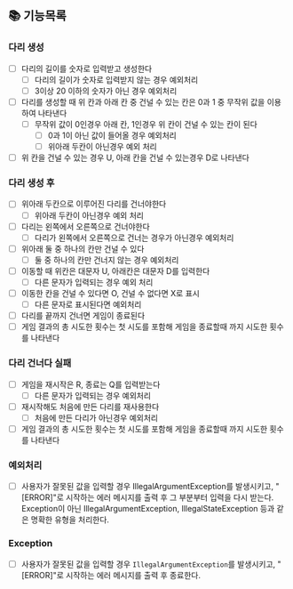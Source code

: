 ## 📚 기능목록

### 다리 생성
- [ ] 다리의 길이를 숫자로 입력받고 생성한다
  - [ ] 다리의 길이가 숫자로 입력받지 않는 경우 예외처리
  - [ ] 3이상 20 이하의 숫자가 아닌 경우 예외처리
- [ ] 다리를 생성할 때 위 칸과 아래 칸 중 건널 수 있는 칸은 0과 1 중 무작위 값을 이용하여 나타낸다
  - [ ] 무작위 값이 0인경우 아래 칸, 1인경우 위 칸이 건널 수 있는 칸이 된다
    - [ ] 0과 1이 아닌 값이 들어올 경우 예외처리
    - [ ] 위아래 두칸이 아닌경우 예외 처리
- [ ] 위 칸을 건널 수 있는 경우 U, 아래 칸을 건널 수 있는경우 D로 나타낸다

### 다리 생성 후
- [ ] 위아래 두칸으로 이루어진 다리를 건너야한다
  - [ ] 위아래 두칸이 아닌경우 예외 처리
- [ ] 다리는 왼쪽에서 오른쪽으로 건너야한다
  - [ ] 다리가 왼쪽에서 오른쪽으로 건너는 경우가 아닌경우 예외처리
- [ ] 위아래 둘 중 하나의 칸만 건널 수 있다
  - [ ] 둘 중 하나의 칸만 건너지 않는 경우 예외처리
- [ ] 이동할 때 위칸은 대문자 U, 아래칸은 대문자 D를 입력한다
  - [ ] 다른 문자가 입력되는 경우 예외 처리
- [ ] 이동한 칸을 건널 수 있다면 O, 건널 수 없다면 X로 표시
  - [ ] 다른 문자로 표시된다면 예외처리
- [ ] 다리를 끝까지 건너면 게임이 종료된다
- [ ] 게임 결과의 총 시도한 횟수는 첫 시도를 포함해 게임을 종료할때 까지 시도한 횟수를 나타낸다

### 다리 건너다 실패
- [ ] 게임을 재시작은 R, 종료는 Q를 입력받는다
  - [ ] 다른 문자가 입력되는 경우 예외처리
- [ ] 재시작해도 처음에 만든 다리를 재사용한다
  - [ ] 처음에 만든 다리가 아닌경우 예외처리
- [ ] 게임 결과의 총 시도한 횟수는 첫 시도를 포함해 게임을 종료할때 까지 시도한 횟수를 나타낸다

### 예외처리
- [ ] 사용자가 잘못된 값을 입력할 경우 IllegalArgumentException를 발생시키고, "[ERROR]"로 시작하는 에러 메시지를 출력 후 그 부분부터 입력을 다시 받는다.
  <br> Exception이 아닌 IllegalArgumentException, IllegalStateException 등과 같은 명확한 유형을 처리한다.


### Exception
- [ ] 사용자가 잘못된 값을 입력할 경우 `IllegalArgumentException`를 발생시키고, "[ERROR]"로 시작하는 에러 메시지를 출력 후 종료한다.



    

